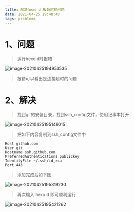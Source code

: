 ```yaml
---
title: 解决hexo d 报超时的问题
date: 2021-04-25 19:48:40
tags: problems
---
```


# 1、问题

> 运行hexo d时报错

![image-20210425194953535](https://gitee.com/acacac13/images/raw/master/20210425194953.png)

> 报错可以看出是连接超时的问题

# 2、解决

> 找到git的安装目录，找到ssh_config文件，使用记事本打开

![image-20210425195146015](https://gitee.com/acacac13/images/raw/master/20210425195146.png)

> 把如下内容复制到ssh_config文件中

```
Host github.com
User git
Hostname ssh.github.com
PreferredAuthentications publickey
IdentityFile ~/.ssh/id_rsa
Port 443
```

> 添加完成后如下图

![image-20210425195319230](https://gitee.com/acacac13/images/raw/master/20210425195319.png)

> 再次输入 hexo d 即可顺利运行

![image-20210425195421262](https://gitee.com/acacac13/images/raw/master/20210425195421.png)